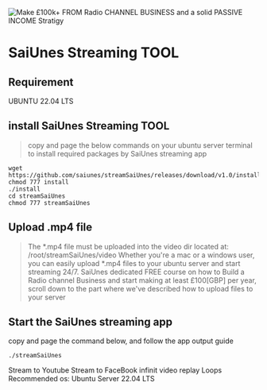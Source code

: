 ![Make £100k+ FROM Radio CHANNEL BUSINESS and a solid PASSIVE INCOME Stratigy](https://github.com/saiunes/streamSaiUnes/blob/main/images/Make%20£100k+%20FROM%20Radio%20CHANNEL%20BUSINESS%20and%20a%20solid%20PASSIVE%20INCOME%20Stratigy%20copy-min.jpg)


# SaiUnes Streaming TOOL

## Requirement
UBUNTU 22.04 LTS

## install SaiUnes Streaming TOOL 
> copy and page the below commands on your ubuntu server terminal to install required packages by SaiUnes streaming app
```
wget https://github.com/saiunes/streamSaiUnes/releases/download/v1.0/install
chmod 777 install
./install
cd streamSaiUnes
chmod 777 streamSaiUnes
```

## Upload .mp4 file
> The *.mp4 file must be uploaded into the video dir located at: /root/streamSaiUnes/video
> Whether you're a mac or a windows user, you can easily upload *.mp4 files to your ubuntu server and start streaming 24/7.  SaiUnes dedicated FREE course on how to Build a Radio channel Business and start making at least £100[GBP] per year, scroll down to the part where we've described how to  upload files to your server

## Start the SaiUnes streaming app
copy and page the command below, and follow the app output guide
```
./streamSaiUnes
```




Stream to Youtube
Stream to FaceBook
infinit video replay Loops
Recommended os: Ubuntu Server 22.04 LTS
